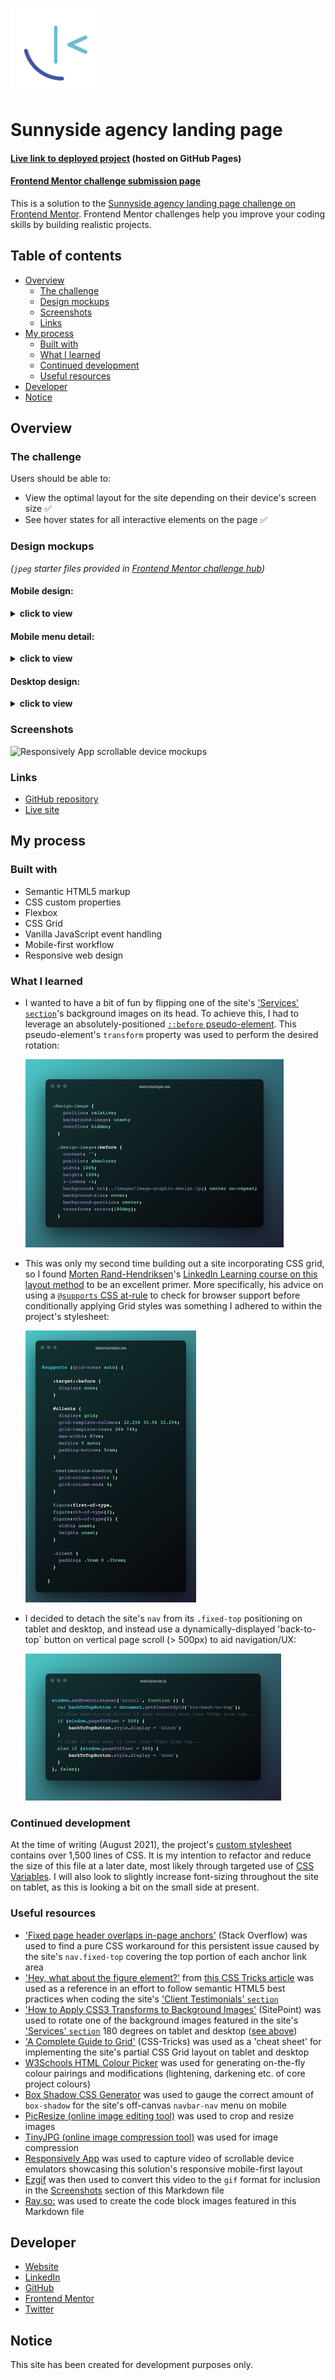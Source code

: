 [![Frontend Mentor logo](docs/images/screenshots/logo-frontend-mentor.png)](https://t.co/9kqv7Vpy2s?amp=1)

# Sunnyside agency landing page

#### [Live link to deployed project](https://loosenthedark.github.io/frontend-mentor_sunnyside-agency-landing-page) (hosted on GitHub Pages)

#### [Frontend Mentor challenge submission page](https://www.frontendmentor.io/solutions/fullyresponsive-landing-page-made-using-css-flexbox-and-grid-SPP5JREpB)

This is a solution to the [Sunnyside agency landing page challenge on Frontend Mentor](https://www.frontendmentor.io/challenges/sunnyside-agency-landing-page-7yVs3B6ef). Frontend Mentor challenges help you improve your coding skills by building realistic projects.

## Table of contents

- [Overview](#overview)
  - [The challenge](#the-challenge)
  - [Design mockups](#design-mockups)
  - [Screenshots](#screenshots)
  - [Links](#links)
- [My process](#my-process)
  - [Built with](#built-with)
  - [What I learned](#what-i-learned)
  - [Continued development](#continued-development)
  - [Useful resources](#useful-resources)
- [Developer](#developer)
- [Notice](#notice)

## Overview

### The challenge

Users should be able to:

- View the optimal layout for the site depending on their device's screen size ✅
- See hover states for all interactive elements on the page ✅

### Design mockups

_(`jpeg` starter files provided in [Frontend Mentor challenge hub](https://www.frontendmentor.io/challenges/sunnyside-agency-landing-page-7yVs3B6ef/hub/fullyresponsive-landing-page-made-using-css-flexbox-and-grid-SPP5JREpB))_

#### Mobile design:
<details>
  <summary>
  <b>click to view</b>
  </summary>

![Sunnyside agency landing page mobile design mockup](docs/design-mockups/mobile-design.jpg)
</details>

#### Mobile menu detail:
<details>
  <summary>
  <b>click to view</b>
  </summary>

![Sunnyside agency landing page mobile menu detail mockup](docs/design-mockups/mobile-menu.jpg)
</details>

#### Desktop design:
<details>
  <summary>
  <b>click to view</b>
  </summary>

![Sunnyside agency landing page desktop design mockup](docs/design-mockups/desktop-design.jpg)
</details>

### Screenshots

![Responsively App scrollable device mockups](docs/images/screenshots/responsively-sunnyside-agency-landing-page-solution.gif)

### Links

- [GitHub repository](https://github.com/loosenthedark/frontend-mentor_sunnyside-agency-landing-page)
- [Live site](https://loosenthedark.github.io/frontend-mentor_sunnyside-agency-landing-page)

## My process

### Built with

- Semantic HTML5 markup
- CSS custom properties
- Flexbox
- CSS Grid
- Vanilla JavaScript event handling
- Mobile-first workflow
- Responsive web design

### What I learned

- I wanted to have a bit of fun by flipping one of the site's ['Services' `section`](https://loosenthedark.github.io/frontend-mentor_sunnyside-agency-landing-page/#services)'s background images on its head. To achieve this, I had to leverage an absolutely-positioned [`::before` pseudo-element](https://developer.mozilla.org/en-US/docs/Web/CSS/::before). This pseudo-element's `transform` property was used to perform the desired rotation:

  ![](docs/images/screenshots/background-image-rotation-css-snippet.png)

- This was only my second time building out a site incorporating CSS grid, so I found [Morten Rand-Hendriksen](https://twitter.com/mor10)'s [LinkedIn Learning course on this layout method](https://www.linkedin.com/learning/css-advanced-layouts-with-grid) to be an excellent primer. More specifically, his advice on using a [`@supports` CSS at-rule](https://developer.mozilla.org/en-US/docs/Web/CSS/@supports) to check for browser support before conditionally applying Grid styles was something I adhered to within the project's stylesheet:

  ![](docs/images/screenshots/grid-browser-support-check-css-snippet.png)

- I decided to detach the site's `nav` from its `.fixed-top` positioning on tablet and desktop, and instead use a dynamically-displayed 'back-to-top` button on vertical page scroll (> 500px) to aid navigation/UX:

  ![](docs/images/screenshots/btn-back-to-top-js-snippet.png)

### Continued development

At the time of writing (August 2021), the project's [custom stylesheet](static/css/style.css) contains over 1,500 lines of CSS. It is my intention to refactor and reduce the size of this file at a later date, most likely through targeted use of [CSS Variables](https://www.w3schools.com/css/css3_variables.asp). I will also look to slightly increase font-sizing throughout the site on tablet, as this is looking a bit on the small side at present.

### Useful resources

- ['Fixed page header overlaps in-page anchors'](https://stackoverflow.com/questions/4086107/fixed-page-header-overlaps-in-page-anchors) (Stack Overflow) was used to find a pure CSS workaround for this persistent issue caused by the site's `nav.fixed-top` covering the top portion of each anchor link area
- ['Hey, what about the figure element?'](https://css-tricks.com/quoting-in-html-quotations-citations-and-blockquotes/#hey-what-about-the-figure-element) from [this CSS Tricks article](https://css-tricks.com/quoting-in-html-quotations-citations-and-blockquotes/) was used as a reference in an effort to follow semantic HTML5 best practices when coding the site's ['Client Testimonials' `section`](https://loosenthedark.github.io/frontend-mentor_sunnyside-agency-landing-page/#clients)
- ['How to Apply CSS3 Transforms to Background Images'](https://www.sitepoint.com/css3-transform-background-image/) (SitePoint) was used to rotate one of the background images featured in the site's ['Services' `section`](https://loosenthedark.github.io/frontend-mentor_sunnyside-agency-landing-page/#services) 180 degrees on tablet and desktop ([see above](#what-i-learned))
- ['A Complete Guide to Grid'](https://css-tricks.com/snippets/css/complete-guide-grid/) (CSS-Tricks) was used as a 'cheat sheet' for implementing the site's partial CSS Grid layout on tablet and desktop
- [W3Schools HTML Colour Picker](https://www.w3schools.com/colors/colors_picker.asp) was used for generating on-the-fly colour pairings and modifications (lightening, darkening etc. of core project colours)
- [Box Shadow CSS Generator](https://cssgenerator.org/box-shadow-css-generator.html) was used to gauge the correct amount of `box-shadow` for the site's off-canvas `navbar-nav` menu on mobile
- [PicResize (online image editing tool)](https://picresize.com/) was used to crop and resize images
- [TinyJPG (online image compression tool)](https://tinyjpg.com/) was used for image compression
- [Responsively App](https://responsively.app/) was used to capture video of scrollable device emulators showcasing this solution's responsive mobile-first layout
- [Ezgif](https://ezgif.com/) was then used to convert this video to the `gif` format for inclusion in the [Screenshots](#screenshots) section of this Markdown file
- [Ray.so:](https://ray.so/) was used to create the code block images featured in this Markdown file

## Developer

- [Website](https://loosenthedark.tech/)
- [LinkedIn](https://www.linkedin.com/in/paulharrington05/)
- [GitHub](https://github.com/loosenthedark)
- [Frontend Mentor](https://www.frontendmentor.io/profile/loosenthedark)
- [Twitter](https://twitter.com/loosenthedark)

## Notice

This site has been created for development purposes only.